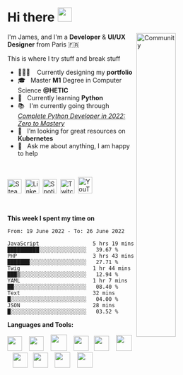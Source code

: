 <h1 align="left">Hi there <img src="https://raw.githubusercontent.com/blackcater/blackcater/main/images/Hi.gif" height="32" /></h1>

<!-- Any image aligned to the right. Beware the width -->
<!-- 
<img width="50%" align="right" alt="Github" src="https://static.dribbble.com/users/2187949/screenshots/13965738/media/a7264b30e5da7df844f9ff61e68e7a1d.jpg"/> 
<img width="50%" align="right" alt="Github" src="https://iili.io/dv1nTl.md.png"/> 
<img width="42%" align="right" alt="Scrolling" src="https://s8.gifyu.com/images/scrolling.gif"/>
-->
<img width="42%" padding-left="-20px" align="right" alt="Community" src="https://i.ibb.co/mbZxHDp/Page-Under-Construction.png"/>
<!-- <img width="42%" padding-left="-20px" align="right" alt="Community" src="https://i.ibb.co/fxWTKy3/Lightroom.png"/> -->
<!-- <img width="47%" padding-left="-20px" align="right" alt="Challenge" src="https://i.ibb.co/n0tH2Nj/ezgif-2-a598e1dfdf47.png"/> -->


I'm James, and I'm a **Developer** & **UI/UX Designer** from Paris 🇫🇷 

This is where I try stuff and break stuff


- 👨🏽‍💻 &nbsp;&nbsp; Currently designing my **portfolio**
- 🎓 &nbsp; Master **M1** Degree in Computer Science **@HETIC**
- 🤖 &nbsp; Currently learning **Python**
- 📚 &nbsp; I'm currently going through [*Complete Python Developer in 2022: Zero to Mastery*](https://academy.zerotomastery.io/p/complete-python-developer-zero-to-mastery)
- 🤔 &nbsp; I’m looking for great resources on **Kubernetes**
- 💬 &nbsp; Ask me about anything, I am happy to help

<br/>

<!-- Contact -->
<div class="contacts" display="flex"; justify-content="center"; align-items="center";>
  
<p align="left">
    <a href="https://steamcommunity.com/id/ojrsh/"><img alt="Steam" title="Steam" height="32" width="32" src="https://upload.wikimedia.org/wikipedia/commons/8/83/Steam_icon_logo.svg"></a>&nbsp;
  <a href="https://www.linkedin.com/in/james-bissick/"><img alt="LinkedIn" title="LinkedIn" height="32" width="32" src="https://raw.githubusercontent.com/peterthehan/peterthehan/master/assets/linkedin.svg"></a>&nbsp;
  <a href="https://open.spotify.com/user/e684zswkmuqiweuqsunr5wt6b"><img alt="Spotify" title="Spotify" height="32" width="32" src="https://upload.wikimedia.org/wikipedia/commons/1/19/Spotify_logo_without_text.svg"></a>&nbsp;
  <a href="https://www.twitch.tv/jamesharrys"><img alt="Twitch" title="Twitch" height="32" width="32" src="https://upload.wikimedia.org/wikipedia/commons/d/d3/Twitch_Glitch_Logo_Purple.svg"></a>&nbsp;
  <a href="https://www.youtube.com/channel/UCFmFnhx5fSAZC0dT2n5xWqg?view_as=subscriber"><img alt="YouTube" title="YouTube" height="37" width="32" src="https://raw.githubusercontent.com/peterthehan/peterthehan/master/assets/youtube.svg"></a>
</p>
</div>

<br/>

<!-- <img src="https://media.giphy.com/media/VgCDAzcKvsR6OM0uWg/giphy.gif" width="50"> -->

**This week I spent my time on** 

<!--START_SECTION:waka-->

```text
From: 19 June 2022 - To: 26 June 2022

JavaScript                 5 hrs 19 mins   ██████████░░░░░░░░░░░░░░░   39.67 %
PHP                        3 hrs 43 mins   ███████░░░░░░░░░░░░░░░░░░   27.71 %
Twig                       1 hr 44 mins    ███▒░░░░░░░░░░░░░░░░░░░░░   12.94 %
YAML                       1 hr 7 mins     ██░░░░░░░░░░░░░░░░░░░░░░░   08.40 %
Text                       32 mins         █░░░░░░░░░░░░░░░░░░░░░░░░   04.00 %
JSON                       28 mins         █░░░░░░░░░░░░░░░░░░░░░░░░   03.52 %
```

<!--END_SECTION:waka-->


**Languages and Tools:**

<!-- <a href="#" alt="clang"><img height="35" src="https://svgshare.com/i/Ntk.svg"></a>&nbsp;&nbsp; -->
<!-- <a href="#" alt="vue"><img height="33" src="https://svgshare.com/i/Rmd.svg"></a>&nbsp;&nbsp; -->
<!-- <a href="#" alt="deno"><img height="34" src="https://github.com/blackcater/blackcater/blob/main/images/logo-deno.svg"></a>&nbsp;&nbsp;&nbsp; -->

<a href="#" alt="javascript"><img height="33" src="https://github.com/blackcater/blackcater/blob/main/images/logo-javascript.svg"></a>&nbsp;&nbsp;&nbsp;
<a href="#" alt="typescript"><img height="33" src="https://github.com/blackcater/blackcater/blob/main/images/logo-typescript.svg"></a>&nbsp;&nbsp;&nbsp;
<a href="#" alt="nodejs"><img height="37" src="https://github.com/blackcater/blackcater/blob/main/images/logo-nodejs.svg"></a>&nbsp;&nbsp;&nbsp;
<a href="#" alt="symfony"><img height="34" src="https://svgshare.com/i/iC5.svg"></a>&nbsp;&nbsp;
<a href="#" alt="swift"><img height="34" src="https://svgshare.com/i/NWS.svg"></a>&nbsp;&nbsp;&nbsp;
<a href="#" alt="python"><img height="36" src="https://svgshare.com/i/VhQ.svg"></a>&nbsp;&nbsp;
<a href="#" alt="react"><img height="34" src="https://svgshare.com/i/RjK.svg"></a>&nbsp;&nbsp;
<a href="#" alt="figma"><img height="34" src="https://upload.wikimedia.org/wikipedia/commons/thumb/3/33/Figma-logo.svg/800px-Figma-logo.svg.png"></a>&nbsp;&nbsp;&nbsp;
<a href="#" alt="postgresql"><img height="35" src="https://upload.wikimedia.org/wikipedia/commons/thumb/2/29/Postgresql_elephant.svg/1080px-Postgresql_elephant.svg.png"></a>&nbsp;&nbsp;&nbsp;
<a href="#" alt="firebase"><img height="35" src="https://cdn.freebiesupply.com/logos/large/2x/firebase-1-logo-png-transparent.png"></a>&nbsp;&nbsp;
<!--
<a href="#" alt="golang"><img height="37" src="https://i.ibb.co/q5krM6Q/3308007-0.png"></a>&nbsp;&nbsp;&nbsp;
<a href="#" alt="graphql"><img height="35" src="https://svgshare.com/i/VBo.svg"></a>&nbsp;&nbsp;&nbsp;

-->


